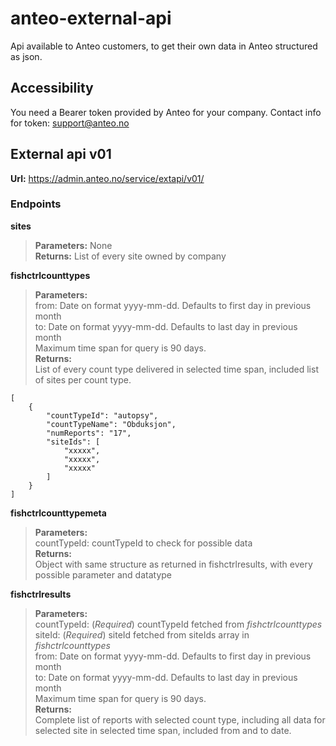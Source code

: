 # anteo-external-api
Api available to Anteo customers, to get their own data in Anteo structured as json.
## Accessibility
You need a Bearer token provided by Anteo for your company.
Contact info for token: support@anteo.no
## External api v01
**Url:** https://admin.anteo.no/service/extapi/v01/
### Endpoints
**sites**  
> **Parameters:** None  
**Returns:** List of every site owned by company

**fishctrlcounttypes**  
> **Parameters:**   
from: Date on format yyyy-mm-dd. Defaults to first day in previous month       
to: Date on format yyyy-mm-dd. Defaults to last day in previous month    
Maximum time span for query is 90 days.  
**Returns:**  
List of every count type delivered in selected time span, included list of sites per count type.  
```
[
	{
		"countTypeId": "autopsy",
		"countTypeName": "Obduksjon",
		"numReports": "17",
		"siteIds": [
			"xxxxx",
			"xxxxx",
			"xxxxx"
		]
	}
]  
```
**fishctrlcounttypemeta**  
> **Parameters:**   
countTypeId: countTypeId to check for possible data    
**Returns:**  
Object with same structure as returned in fishctrlresults, with every possible parameter and datatype

**fishctrlresults**  
> **Parameters:**   
countTypeId: (*Required*) countTypeId fetched from *fishctrlcounttypes*  
siteId:  (*Required*)  siteId fetched from siteIds array in *fishctrlcounttypes*     
from: Date on format yyyy-mm-dd. Defaults to first day in previous month       
to: Date on format yyyy-mm-dd. Defaults to last day in previous month   
Maximum time span for query is 90 days.  
**Returns:**  
Complete list of reports with selected count type, including all data for selected site in selected time span, included from and to date.
